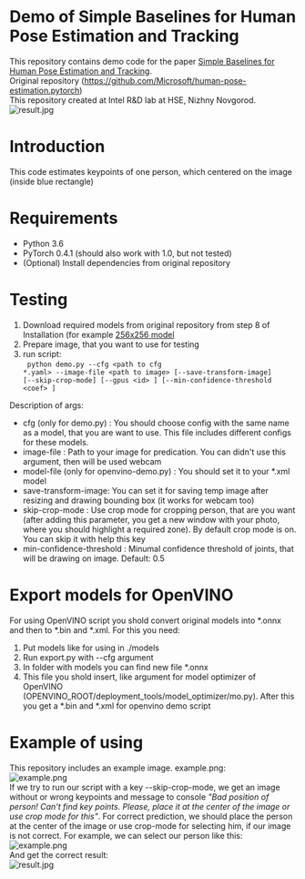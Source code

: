 # Demo of Simple Baselines for Human Pose Estimation and Tracking
This repository contains demo code for the paper [Simple Baselines for Human Pose Estimation and Tracking](https://arxiv.org/abs/1804.06208). <br>
Original repository (https://github.com/Microsoft/human-pose-estimation.pytorch) <br>
This repository created at Intel R&D lab at HSE, Nizhny Novgorod.
 <br> ![result.jpg](http://immage.biz/images/2019/04/26/SQ19.jpg) <br>

# Introduction
This code estimates keypoints of one person, which centered on the image (inside blue rectangle)

# Requirements
* Python 3.6
* PyTorch 0.4.1 (should also work with 1.0, but not tested)
* (Optional) Install dependencies from original repository

# Testing
1. Download required models from original repository from step 8 of Installation (for example [256x256 model](https://drive.google.com/open?id=1V2AaVpDSn-eS7jrFScHLJ-wvTFuQ0-Dc) 
2. Prepare image, that you want to use for testing
3. run script:<br>
<code> python demo.py --cfg \<path to cfg *.yaml\> --image-file \<path to image\> [--save-transform-image] [--skip-crop-mode] [--gpus \<id\> ]  [--min-confidence-threshold \<coef\> ] </code>

Description of args:
* cfg (only for demo.py) : You should choose config with the same name as a model, that you are want to use. This file includes different configs for these models.
* image-file : Path to your image for predication. You can didn't use this argument, then will be used webcam
* model-file (only for openvino-demo.py) : You should set it to your *.xml model
* save-transform-image: You can set it for saving temp image after resizing and drawing bounding box (it works for webcam too)
* skip-crop-mode : Use crop mode for cropping person, that are you want (after adding this parameter, you get a new window with your photo, where you should highlight a required zone). By default crop mode is on. You can skip it with help this key
* min-confidence-threshold : Minumal confidence threshold of joints, that will be drawing on image. Default: 0.5

# Export models for OpenVINO
For using OpenVINO script you shold convert original models into \*.onnx and then to \*.bin and \*.xml. For this you need:
1. Put models like for using in ./models
2. Run export.py with --cfg argument
3. In folder with models you can find new file \*.onnx
3. This file you shold insert, like argument for model optimizer of OpenVINO (OPENVINO_ROOT/deployment_tools/model_optimizer/mo.py). After this you get a \*.bin and \*.xml for openvino demo script

# Example of using
This repository includes an example image. example.png: <br>
![example.png](http://immage.biz/images/2019/04/26/SQ1Y.png) <br>
If we try to run our script with a key --skip-crop-mode, we get an image without or wrong keypoints and message to console *"Bad position of person! Can't find key points. Please, place it at the center of the image or use crop mode for this"*. For correct prediction, we should place the person at the center of the image or use crop-mode for selecting him, if our image is not correct. For example, we can select our person like this: <br>
![example.png](http://immage.biz/images/2019/04/26/SQ1o.png)<br>
And get the correct result: <br>
![result.jpg](http://immage.biz/images/2019/04/26/SQ19.jpg)
